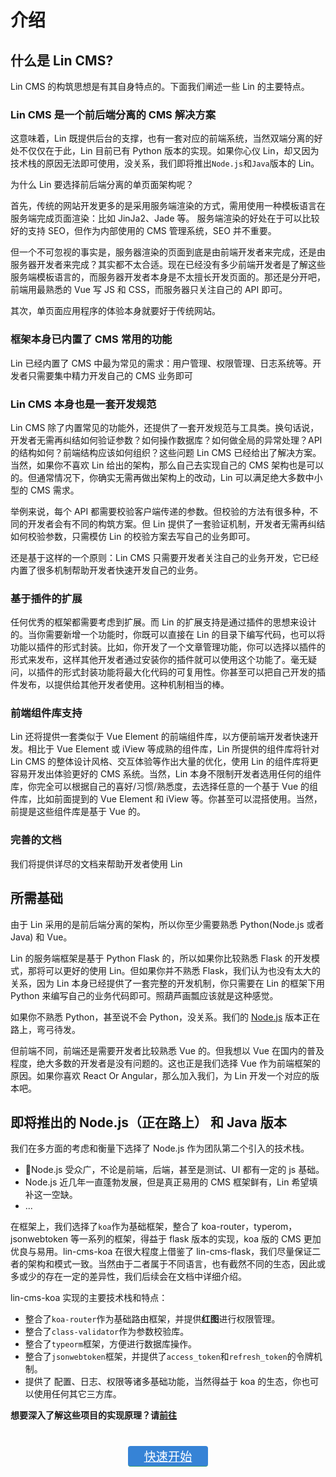 # 介绍

## 什么是 Lin CMS?

Lin CMS 的构筑思想是有其自身特点的。下面我们阐述一些 Lin 的主要特点。

### Lin CMS 是一个前后端分离的 CMS 解决方案

这意味着，Lin 既提供后台的支撑，也有一套对应的前端系统，当然双端分离的好处不仅仅在于此，Lin 目前已有 Python 版本的实现。如果你心仪 Lin，却又因为技术栈的原因无法即可使用，没关系，我们即将推出`Node.js`和`Java`版本的 Lin。

为什么 Lin 要选择前后端分离的单页面架构呢？

首先，传统的网站开发更多的是采用服务端渲染的方式，需用使用一种模板语言在服务端完成页面渲染：比如 JinJa2、Jade 等。
服务端渲染的好处在于可以比较好的支持 SEO，但作为内部使用的 CMS 管理系统，SEO 并不重要。

但一个不可忽视的事实是，服务器渲染的页面到底是由前端开发者来完成，还是由服务器开发者来完成？其实都不太合适。现在已经没有多少前端开发者是了解这些服务端模板语言的，而服务器开发者本身是不太擅长开发页面的。那还是分开吧，前端用最熟悉的 Vue 写 JS 和 CSS，而服务器只关注自己的 API 即可。

其次，单页面应用程序的体验本身就要好于传统网站。

### 框架本身已内置了 CMS 常用的功能

Lin 已经内置了 CMS 中最为常见的需求：用户管理、权限管理、日志系统等。开发者只需要集中精力开发自己的 CMS 业务即可

### Lin CMS 本身也是一套开发规范

Lin CMS 除了内置常见的功能外，还提供了一套开发规范与工具类。换句话说，开发者无需再纠结如何验证参数？如何操作数据库？如何做全局的异常处理？API 的结构如何？前端结构应该如何组织？这些问题 Lin CMS 已经给出了解决方案。当然，如果你不喜欢 Lin 给出的架构，那么自己去实现自己的 CMS 架构也是可以的。但通常情况下，你确实无需再做出架构上的改动，Lin 可以满足绝大多数中小型的 CMS 需求。

举例来说，每个 API 都需要校验客户端传递的参数。但校验的方法有很多种，不同的开发者会有不同的构筑方案。但 Lin 提供了一套验证机制，开发者无需再纠结如何校验参数，只需模仿 Lin 的校验方案去写自己的业务即可。

还是基于这样的一个原则：Lin CMS 只需要开发者关注自己的业务开发，它已经内置了很多机制帮助开发者快速开发自己的业务。

### 基于插件的扩展

任何优秀的框架都需要考虑到扩展。而 Lin 的扩展支持是通过插件的思想来设计的。当你需要新增一个功能时，你既可以直接在 Lin 的目录下编写代码，也可以将功能以插件的形式封装。比如，你开发了一个文章管理功能，你可以选择以插件的形式来发布，这样其他开发者通过安装你的插件就可以使用这个功能了。毫无疑问，以插件的形式封装功能将最大化代码的可复用性。你甚至可以把自己开发的插件发布，以提供给其他开发者使用。这种机制相当的棒。

### 前端组件库支持

Lin 还将提供一套类似于 Vue Element 的前端组件库，以方便前端开发者快速开发。相比于 Vue Element 或 iView 等成熟的组件库，Lin 所提供的组件库将针对 Lin CMS 的整体设计风格、交互体验等作出大量的优化，使用 Lin 的组件库将更容易开发出体验更好的 CMS 系统。当然，Lin 本身不限制开发者选用任何的组件库，你完全可以根据自己的喜好/习惯/熟悉度，去选择任意的一个基于 Vue 的组件库，比如前面提到的 Vue Element 和 iView 等。你甚至可以混搭使用。当然，前提是这些组件库是基于 Vue 的。

### 完善的文档

我们将提供详尽的文档来帮助开发者使用 Lin

## 所需基础

由于 Lin 采用的是前后端分离的架构，所以你至少需要熟悉 Python(Node.js 或者 Java) 和 Vue。

Lin 的服务端框架是基于 Python Flask 的，所以如果你比较熟悉 Flask 的开发模式，那将可以更好的使用 Lin。但如果你并不熟悉 Flask，我们认为也没有太大的关系，因为 Lin 本身已经提供了一套完整的开发机制，你只需要在 Lin 的框架下用 Python 来编写自己的业务代码即可。照葫芦画瓢应该就是这种感觉。

如果你不熟悉 Python，甚至说不会 Python，没关系。我们的 [Node.js](https://github.com/PedroGao/lin-cms-koa) 版本正在路上，弯弓待发。

但前端不同，前端还是需要开发者比较熟悉 Vue 的。但我想以 Vue 在国内的普及程度，绝大多数的开发者是没有问题的。这也正是我们选择 Vue 作为前端框架的原因。如果你喜欢 React Or Angular，那么加入我们，为 Lin 开发一个对应的版本吧。

<!-- ## 为什么先 Python 而不是 Node.js(Java)？ -->

## 即将推出的 Node.js（正在路上） 和 Java 版本

我们在多方面的考虑和衡量下选择了 Node.js 作为团队第二个引入的技术栈。

- Node.js 受众广，不论是前端，后端，甚至是测试、UI 都有一定的 js 基础。
- Node.js 近几年一直蓬勃发展，但是真正易用的 CMS 框架鲜有，Lin 希望填补这一空缺。
- ...

在框架上，我们选择了`koa`作为基础框架，整合了 koa-router，typerom，jsonwebtoken 等一系列的框架，得益于 flask 版本的实现，koa 版的 CMS 更加优良与易用。lin-cms-koa 在很大程度上借鉴了 lin-cms-flask，我们尽量保证二者的架构和模式一致。当然由于二者属于不同语言，也有截然不同的生态，因此或多或少的存在一定的差异性，我们后续会在文档中详细介绍。

lin-cms-koa 实现的主要技术栈和特点：

- 整合了`koa-router`作为基础路由框架，并提供**红图**进行权限管理。
- 整合了`class-validator`作为参数校验库。
- 整合了`typeorm`框架，方便进行数据库操作。
- 整合了`jsonwebtoken`框架，并提供了`access_token`和`refresh_token`的令牌机制。
- 提供了 配置、日志、权限等诸多基础功能，当然得益于 koa 的生态，你也可以使用任何其它三方库。

**想要深入了解这些项目的实现原理？请[前往](./lin/imooc/)**

<p class="action">
  <a href="/lin/lin-cms/start/" class="action-button">快速开始</a>
</p>

<style>
.action {
  margin-top: 40px;
  text-align:center;
}

.action-button {
    display: inline-block;
    font-size: 1.2rem;
    color: #fff;
    background-color: #3683d6;
    padding: .1rem 1.6rem;
    border-radius: 4px;
    transition: background-color .1s ease;
    box-sizing: border-box;
    border-bottom: 1px solid #389d70;
}
</style>
